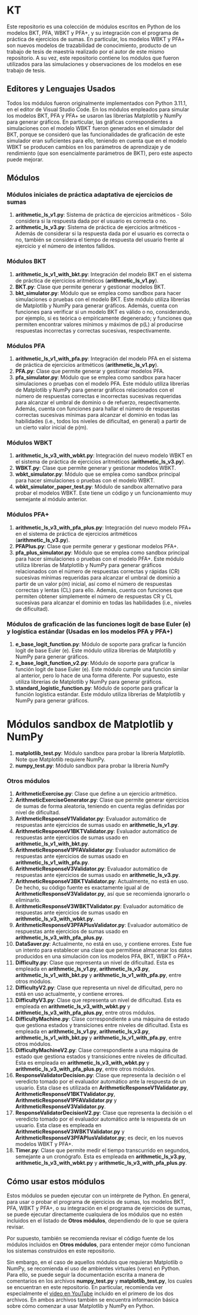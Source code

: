 # KT
Este repositorio es una colección de módulos escritos en Python de los modelos BKT, PFA, WBKT y PFA+, y su integración con el programa de práctica de ejercicios de sumas. En particular, los modelos WBKT y PFA+ son nuevos modelos de trazabilidad de conocimiento, producto de un trabajo de tesis de maestría realizado por el autor de este mismo repositorio. A su vez, este repositorio contiene los módulos que fueron utilizados para las simulaciones y observaciones de los modelos en ese trabajo de tesis.

## Editores y Lenguajes Usados

Todos los módulos fueron originalmente implementados con Python 3.11.1, en el editor de Visual Studio Code. En los módulos empleados para simular los modelos BKT, PFA y PFA+ se usaron las librerías Matplotlib y NumPy para generar gráficos. En particular, las gráficas correspondientes a simulaciones con el modelo WBKT fueron generados en el simulador del BKT, porque se consideró que las funcionalidades de graficación de este simulador eran suficientes para ello, teniendo en cuenta que en el modelo WBKT se producen cambios en los parámetros de aprendizaje y de rendimiento (que son esencialmente parámetros de BKT), pero este aspecto puede mejorar.

## Módulos
### Módulos iniciales de práctica adaptativa de ejercicios de sumas

1. **arithmetic_ls_v1.py**: Sistema de práctica de ejercicios aritméticos - Sólo considera si la respuesta dada por el usuario es correcta o no.
2. **arithmetic_ls_v3.py**: Sistema de práctica de ejercicios aritméticos - Además de considerar si la respuesta dada por el usuario es correcta o no, también se considera el tiempo de respuesta del usuario frente al ejercicio y el número de intentos fallidos.

### Módulos BKT

1. **arithmetic_ls_v1_with_bkt.py**: Integración del modelo BKT en el sistema de práctica de ejercicios aritméticos (**arithmetic_ls_v1.py**).
2. **BKT.py**: Clase que permite generar y gestionar modelos BKT.
3. **bkt_simulator.py**: Módulo que se emplea como sandbox para hacer simulaciones o pruebas con el modelo BKT. Este módulo utiliza librerías de Matplotlib y NumPy para generar gráficos. Además, cuenta con funciones para verificar si un modelo BKT es válido o no, considerando, por ejemplo, si es teórica o empíricamente degenerado; y funciones que permiten encontrar valores mínimos y máximos de p(L) al producirse respuestas incorrectas y correctas sucesivas, respectivamente.

### Módulos PFA

1. **arithmetic_ls_v1_with_pfa.py**:  Integración del modelo PFA en el sistema de práctica de ejercicios aritméticos (**arithmetic_ls_v1.py**).
2. **PFA.py**: Clase que permite generar y gestionar modelos PFA.
3. **pfa_simulator.py**: Módulo que se emplea como sandbox para hacer simulaciones o pruebas con el modelo PFA. Este módulo utiliza librerías de Matplotlib y NumPy para generar gráficos relacionados con el número de respuestas correctas e incorrectas sucesivas requeridas para alcanzar el umbral de dominio o de refuerzo, respectivamente. Además, cuenta con funciones para hallar el número de respuestas correctas sucesivas mínimas para alcanzar el dominio en todas las habilidades (i.e., todos los niveles de dificultad, en general) a partir de un cierto valor inicial de p(m).

### Módulos WBKT

1. **arithmetic_ls_v3_with_wbkt.py**: Integración del nuevo modelo WBKT en el sistema de práctica de ejercicios aritméticos (**arithmetic_ls_v3.py**).
2. **WBKT.py**: Clase que permite generar y gestionar modelos WBKT.
3. **wbkt_simulator.py**: Módulo que se emplea como sandbox principal para hacer simulaciones o pruebas con el modelo WBKT.
4. **wbkt_simulator_paper_test.py**: Módulo de sandbox alternativo para probar el modelos WBKT. Este tiene un código y un funcionamiento muy semejante al módulo anterior.

### Módulos PFA+

1. **arithmetic_ls_v3_with_pfa_plus.py**: Integración del nuevo modelo PFA+ en el sistema de práctica de ejercicios aritméticos (**arithmetic_ls_v3.py**).
2. **PFAPlus.py**: Clase que permite generar y gestionar modelos PFA+.
3. **pfa_plus_simulator.py**: Módulo que se emplea como sandbox principal para hacer simulaciones o pruebas con el modelo PFA+. Este módulo utiliza librerías de Matplotlib y NumPy para generar gráficos relacionados con el número de respuestas correctas y rápidas (CR) sucesivas mínimas requeridas para alcanzar el umbral de dominio a partir de un valor p(m) inicial, así como el número de respuestas correctas y lentas (CL) para ello. Además, cuenta con funciones que permiten obtener simplemente el número de respuestas CR y CL sucesivas para alcanzar el dominio en todas las habilidades (i.e., niveles de dificultad).

### Módulos de graficación de las funciones logit de base Euler (e) y logística estándar (Usadas en los modelos PFA y PFA+)

1. **e_base_logit_function.py**: Módulo de soporte para graficar la función logit de base Euler (e). Este módulo utiliza librerías de Matplotlib y NumPy para generar gráficos.
2. **e_base_logit_function_v2.py**: Módulo de soporte para graficar la función logit de base Euler (e). Este módulo cumple una función similar al anterior, pero lo hace de una forma diferente. Por supuesto, este utiliza librerías de Matplotlib y NumPy para generar gráficos.
3. **standard_logistic_function.py**: Módulo de soporte para graficar la función logística estándar. Este módulo utiliza librerías de Matplotlib y NumPy para generar gráficos.

# Módulos sandbox de Matplotlib y NumPy

1. **matplotlib_test.py**: Módulo sandbox para probar la librería Matplotlib. Note que Matplotlib requiere NumPy.
2. **numpy_test.py**: Módulo sandbox para probar la librería NumPy

### Otros módulos

1. **ArithmeticExercise.py**: Clase que define a un ejercicio aritmético.
2. **ArithmeticExerciseGenerator.py**: Clase que permite generar ejercicios de sumas de forma aleatoria, teniendo en cuenta reglas definidas por nivel de dificultad.
3. **ArithmeticResponseV1Validator.py**: Evaluador automático de respuestas ante ejercicios de sumas usado en  **arithmetic_ls_v1.py**.
4. **ArithmeticResponseV1BKTValidator.py**: Evaluador automático de respuestas ante ejercicios de sumas usado en **arithmetic_ls_v1_with_bkt.py**.
5. **ArithmeticResponseV1PFAValidator.py**: Evaluador automático de respuestas ante ejercicios de sumas usado en **arithmetic_ls_v1_with_pfa.py**.
6. **ArithmeticResponseV3Validator.py**: Evaluador automático de respuestas ante ejercicios de sumas usado en  **arithmetic_ls_v3.py**.
7. **ArithmeticResponseV3BKTValidator.py**: Actualmente, no está en uso. De hecho, su código fuente es exactamente igual al de **ArithmeticResponseV3Validator.py**, así que se recomienda ignorarlo o eliminarlo.
8. **ArithmeticResponseV3WBKTValidator.py**: Evaluador automático de respuestas ante ejercicios de sumas usado en **arithmetic_ls_v3_with_wbkt.py**.
9. **ArithmeticResponseV3PFAPlusValidator.py**: Evaluador automático de respuestas ante ejercicios de sumas usado en **arithmetic_ls_v3_with_pfa_plus.py**.
10. **DataSaver.py**: Actualmente, no está en uso, y contiene errores. Este fue un intento para establecer una clase que permitiese almacenar los datos producidos en una simulación con los modelos PFA, BKT, WBKT o PFA+.
11. **Difficulty.py**: Clase que representa un nivel de dificultad. Esta es empleada en **arithmetic_ls_v1.py**, **arithmetic_ls_v3.py**, **arithmetic_ls_v1_with_bkt.py** y **arithmetic_ls_v1_with_pfa.py**, entre otros módulos.
12. **DifficultyV2.py**: Clase que representa un nivel de dificultad, pero no está en uso actualmente, y contiene errores.
13. **DifficultyV3.py**: Clase que representa un nivel de dificultad. Esta es empleada en **arithmetic_ls_v3_with_wbkt.py** y **arithmetic_ls_v3_with_pfa_plus.py**, entre otros módulos.
14. **DifficultyMachine.py**: Clase correspondiente a una máquina de estado que gestiona estados y transiciones entre niveles de dificultad. Esta es empleada en **arithmetic_ls_v1.py**, **arithmetic_ls_v3.py**, **arithmetic_ls_v1_with_bkt.py** y **arithmetic_ls_v1_with_pfa.py**, entre otros módulos.
15. **DifficultyMachineV2.py**: Clase correspondiente a una máquina de estado que gestiona estados y transiciones entre niveles de dificultad. Esta es empleada en **arithmetic_ls_v3_with_wbkt.py** y **arithmetic_ls_v3_with_pfa_plus.py**, entre otros módulos.
16. **ResponseValidatorDecision.py**: Clase que representa la decisión o el veredicto tomado por el evaluador automático ante la respuesta de un usuario. Esta clase es utilizada en **ArithmeticResponseV1Validator.py**, **ArithmeticResponseV1BKTValidator.py**,  **ArithmeticResponseV1PFAValidator.py** y **ArithmeticResponseV3Validator.py**.
17. **ResponseValidatorDecisionV2.py**: Clase que representa la decisión o el veredicto tomado por el evaluador automático ante la respuesta de un usuario. Esta clase es empleada en **ArithmeticResponseV3WBKTValidator.py** y **ArithmeticResponseV3PFAPlusValidator.py**; es decir, en los nuevos modelos WBKT y PFA+.
18. **Timer.py**: Clase que permite medir el tiempo transcurrido en segundos, semejante a un cronógrafo. Esta es empleada en **arithmetic_ls_v3.py**,  **arithmetic_ls_v3_with_wbkt.py** y **arithmetic_ls_v3_with_pfa_plus.py**.

## Cómo usar estos módulos

Estos módulos se pueden ejecutar con un intérprete de Python. En general, para usar o probar el programa de ejercicios de sumas, los modelos BKT, PFA, WBKT y PFA+, o su integración en el programa de ejercicios de sumas, se puede ejecutar directamente cualquiera de los módulos que no estén incluidos en el listado de **Otros módulos**, dependiendo de lo que se quiera revisar.

Por supuesto, también se recomienda revisar el código fuente de los módulos incluidos en **Otros módulos**, para entender mejor cómo funcionan los sistemas construidos en este repositorio.

Sin embargo, en el caso de aquellos módulos que requieran Matplotlib o NumPy, se recomienda el uso de ambientes virtuales (venv) en Python. Para ello, se puede seguir la documentación escrita a manera de comentarios en los archivos **numpy_test.py** y **matplotlib_test.py**, los cuales se encuentran en este repositorio. En particular, recomienda ver especialmente el [video en YouTube](https://www.youtube.com/watch?v=q6dnyS-Ailo "video en YouTube")  incluido en el primero de los dos archivos. En ambos archivos también se encuentra información básica sobre cómo comenzar a usar Matplotlib y NumPy en Python.
